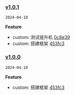 <!--
 * @Author: liyingda
 * @Date: 2024-04-10 14:17:43
 * @LastEditors: liyingda
 * @LastEditTime: 2024-04-10 14:28:20
 * @Description:
-->

### [v1.0.1](https://github.com/bingmada/my-vant/compare/...v1.0.1)

`2024-04-10`

**Feature**

- custom: 测试提升机 [0c8e39](https://github.com/bingmada/my-vant/commit/0c8e39e103f16d7121ade148363ab0fe269e16e3)
- custom: 搭建框架 [453fc3](https://github.com/bingmada/my-vant/commit/453fc3a83f0b97568c097fcf5fd3c81ba82505c4)

### [v1.0.0](https://github.com/bingmada/my-vant/compare/...v1.0.0)

`2024-04-10`

**Feature**

- custom: 搭建框架 [453fc3](https://github.com/bingmada/my-vant/commit/453fc3a83f0b97568c097fcf5fd3c81ba82505c4)
